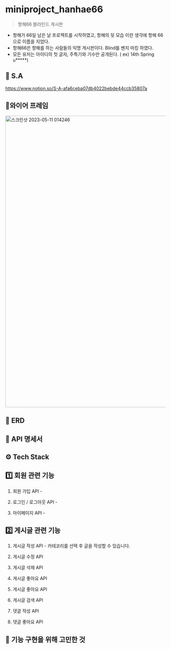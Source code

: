 # miniproject_hanhae66
> 항해66 블라인드 게시판
  - 항해가 66일 남은 날 프로젝트를 시작하였고, 항해의 뒷 모습 이란 생각에 항해 66으로 이름을 지었다.
  - 항해66은 항해를 하는 사람들의 익명 게시판이다. Blind를 벤치 마킹 하였다. 
  - 모든 유저는 아이디의 첫 글자, 주특기와 기수만 공개된다.  ( ex) 14th Spring u*****)

## 📃 S.A
https://www.notion.so/S-A-afa6ceba07db4022bebde44ccb35807a

## 📜와이어 프레임

<img width="913" alt="스크린샷 2023-05-11 014246" src="https://github.com/seunghee58/miniproject_hanhae66/assets/129656095/b30b6beb-c5e0-4635-b1ab-7bc7847a0d3a">

## 📰 ERD

## 📖 API 명세서

## ⚙️ Tech Stack

## 1️⃣ 회원 관련 기능
  1. 회원 가입 API
    - 
    
  2. 로그인 / 로그아웃 API
    - 

  3. 마이페이지 API
    - 
  
## 2️⃣ 게시글 관련 기능
  1. 게시글 작성 API
    - 카테코리를 선택 후 글을 작성할 수 있습니다.
  
  2. 게시글 수정 API
    
  3. 게시글 삭제 API
    
  4. 게시글 좋아요 API
    
  5. 게시글 좋아요 API
  
  6. 게시글 검색 API
  
  7. 댓글 작성 API

  8. 댓글 좋아요 API

## 🚩 기능 구현을 위해 고민한 것
  
